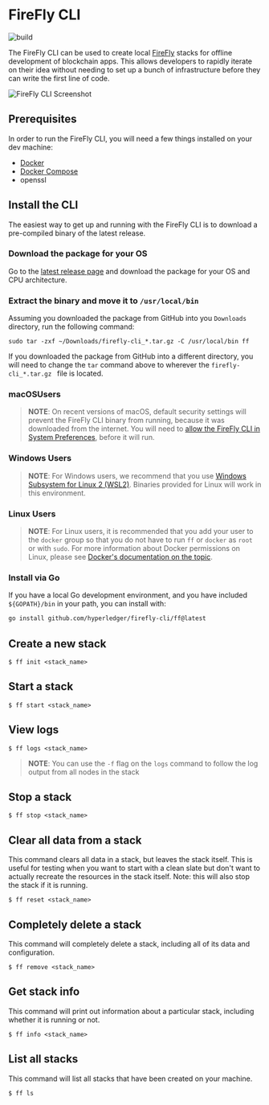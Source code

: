 # FireFly CLI

![build](https://github.com/hyperledger/firefly-cli/actions/workflows/build.yml/badge.svg?branch=main)

The FireFly CLI can be used to create local [FireFly](https://github.com/hyperledger/firefly) stacks
for offline development of blockchain apps. This allows developers to rapidly iterate on their idea without
needing to set up a bunch of infrastructure before they can write the first line of code.

![FireFly CLI Screenshot](docs/firefly_screenshot.png)

## Prerequisites

In order to run the FireFly CLI, you will need a few things installed on your dev machine:

- [Docker](https://www.docker.com/)
- [Docker Compose](https://docs.docker.com/compose/)
- openssl

## Install the CLI

The easiest way to get up and running with the FireFly CLI is to download a pre-compiled binary of the latest release.

### Download the package for your OS
Go to the [latest release page](https://github.com/hyperledger/firefly-cli/releases/latest) and download the package for your OS and CPU architecture.

### Extract the binary and move it to `/usr/local/bin`

Assuming you downloaded the package from GitHub into you `Downloads` directory, run the following command:

```
sudo tar -zxf ~/Downloads/firefly-cli_*.tar.gz -C /usr/local/bin ff
```

If you downloaded the package from GitHub into a different directory, you will need to change the `tar` command above to wherever the `firefly-cli_*.tar.gz ` file is located.

### macOSUsers
 > **NOTE**: On recent versions of macOS, default security settings will prevent the FireFly CLI binary from running, because it was downloaded from the internet. You will need to [allow the FireFly CLI in System Preferences](docs/mac_help.md), before it will run.

### Windows Users
 > **NOTE**: For Windows users, we recommend that you use [Windows Subsystem for Linux 2 (WSL2)](https://docs.microsoft.com/en-us/windows/wsl/). Binaries provided for Linux will work in this environment.

### Linux Users
> **NOTE**: For Linux users, it is recommended that you add your user to the `docker` group so that you do not have to run `ff` or `docker` as `root` or with `sudo`. For more information about Docker permissions on Linux, please see [Docker's documentation on the topic](https://docs.docker.com/engine/install/linux-postinstall/).

### Install via Go

If you have a local Go development environment, and you have included `${GOPATH}/bin` in your path, you can install with:

```sh
go install github.com/hyperledger/firefly-cli/ff@latest
```

## Create a new stack

```
$ ff init <stack_name>
```

## Start a stack

```
$ ff start <stack_name>
```

## View logs

```
$ ff logs <stack_name>
```

> **NOTE**: You can use the `-f` flag on the `logs` command to follow the log output from all nodes in the stack

## Stop a stack

```
$ ff stop <stack_name>
```

## Clear all data from a stack

This command clears all data in a stack, but leaves the stack itself. This is useful for testing when you want to start with a clean slate but don't want to actually recreate the resources in the stack itself. Note: this will also stop the stack if it is running.

```
$ ff reset <stack_name>
```

## Completely delete a stack

This command will completely delete a stack, including all of its data and configuration.

```
$ ff remove <stack_name>
```

## Get stack info

This command will print out information about a particular stack, including whether it is running or not.

```
$ ff info <stack_name>
```

## List all stacks

This command will list all stacks that have been created on your machine.

```
$ ff ls
```
